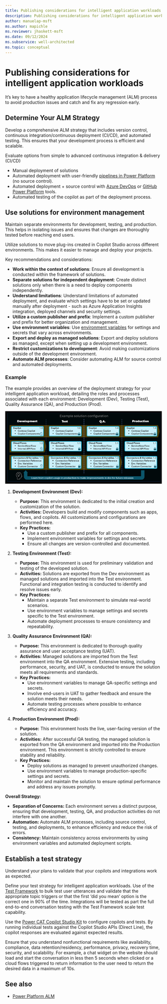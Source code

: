 ```yaml
---
title: Publishing considerations for intelligent application workloads
description: Publishing considerations for intelligent application workloads TODO
author: manuelap-msft
ms.author: mapichle
ms.reviewer: jhaskett-msft
ms.date: 09/12/2024
ms.subservice: well-architected
ms.topic: conceptual
---
```


# Publishing considerations for intelligent application workloads

It’s key to have a healthy application lifecycle management (ALM) process to avoid production issues and catch and fix any regression early.

## Determine Your ALM Strategy

Develop a comprehensive ALM strategy that includes version control, continuous integration/continuous deployment (CI/CD), and automated testing. This ensures that your development process is efficient and scalable.

Evaluate options from simple to advanced continuous integration & delivery (CI/CD)

- Manual deployment of solutions
- Automated deployment with user-friendly [pipelines in Power Platform](/power-platform/alm/pipelines) (no source control).
- Automated deployment + source control with [Azure DevOps](/power-platform/alm/devops-build-tools) or [GitHub Power Platform](/power-platform/alm/devops-github-actions) tools.
- Automated testing of the copilot as part of the deployment process.

## Use solutions for environment management

Maintain separate environments for development, testing, and production. This helps in isolating issues and ensures that changes are thoroughly tested before reaching end users.

Utilize solutions to move plug-ins created in Copilot Studio across different environments. This makes it easier to manage and deploy your projects.

Key recommendations and considerations:

- **Work within the context of solutions**: Ensure all development is conducted within the framework of solutions.
- **Separate solutions for independent deployment**: Create distinct solutions only when there is a need to deploy components independently.
- **Understand limitations**: Understand limitations of automated deployment, and evaluate which settings have to be set or updated manually after deployment - such as Azure Application Insights integration, deployed channels and security settings.
- **Utilize a custom publisher and prefix**: Implement a custom publisher and prefix for better organization and management.
- **Use environment variables**: Use [environment variables](/power-apps/maker/data-platform/environmentvariables) for settings and secrets that vary across environments.
- **Export and deploy as managed solutions**: Export and deploy solutions as managed, except when setting up a development environment.
- **Restrict customizations to development**: Avoid making customizations outside of the development environment.
- **Automate ALM processes**: Consider automating ALM for source control and automated deployments.

### Example

The example provides an overview of the deployment strategy for your intelligent application workload, detailing the roles and processes associated with each environment: Development (Dev), Testing (Test), Quality Assurance (QA), and Production (Prod).

![Example solution configuration](media/solutionconfig.png)

1. **Development Environment (Dev):**
   - **Purpose:** This environment is dedicated to the initial creation and customization of the solution.
   - **Activities:** Developers build and modify components such as apps, flows, and copilots. All customizations and configurations are performed here.
   - **Key Practices:**
     - Use a custom publisher and prefix for all components.
     - Implement environment variables for settings and secrets.
     - Ensure all changes are version-controlled and documented.

2. **Testing Environment (Test):**
   - **Purpose:** This environment is used for preliminary validation and testing of the developed solution.
   - **Activities:** Solutions are exported from the Dev environment as managed solutions and imported into the Test environment. Functional and integration testing is conducted to identify and resolve issues early.
   - **Key Practices:**
     - Maintain a separate Test environment to simulate real-world scenarios.
     - Use environment variables to manage settings and secrets specific to the Test environment.
     - Automate deployment processes to ensure consistency and repeatability.

3. **Quality Assurance Environment (QA):**
   - **Purpose:** This environment is dedicated to thorough quality assurance and user acceptance testing (UAT).
   - **Activities:** Managed solutions are imported from the Test environment into the QA environment. Extensive testing, including performance, security, and UAT, is conducted to ensure the solution meets all requirements and standards.
   - **Key Practices:**
     - Use environment variables to manage QA-specific settings and secrets.
     - Involve end-users in UAT to gather feedback and ensure the solution meets their needs.
     - Automate testing processes where possible to enhance efficiency and accuracy.

4. **Production Environment (Prod):**
   - **Purpose:** This environment hosts the live, user-facing version of the solution.
   - **Activities:** After successful QA testing, the managed solution is exported from the QA environment and imported into the Production environment. This environment is strictly controlled to ensure stability and reliability.
   - **Key Practices:**
     - Deploy solutions as managed to prevent unauthorized changes.
     - Use environment variables to manage production-specific settings and secrets.
     - Monitor and maintain the solution to ensure optimal performance and address any issues promptly.

**Overall Strategy:**

- **Separation of Concerns:** Each environment serves a distinct purpose, ensuring that development, testing, QA, and production activities do not interfere with one another.
- **Automation:** Automate ALM processes, including source control, testing, and deployments, to enhance efficiency and reduce the risk of errors.
- **Consistency:** Maintain consistency across environments by using environment variables and automated deployment scripts.

## Establish a test strategy

Understand your plans to validate that your copilots and integrations work as expected.

Define your test strategy for intelligent application workloads. Use of the [Test Framework](https://aka.ms/PVASamples/PVATestFramework) to bulk test user utterances and validate that the appropriate topic triggers or that the first ‘did you mean’ option is the correct one in 90% of the time.
Integrations will be tested as part the full end-to-end conversation testing with the Test Framework scale test capability.

Use the [Power CAT Copilot Studio Kit](https://github.com/microsoft/Power-CAT-Copilot-Studio-Kit) to configure copilots and tests. By running individual tests against the Copilot Studio APIs (Direct Line), the copilot responses are evaluated against expected results.

Ensure that you understand nonfunctional requirements like availability, compliance, data retention/residency, performance, privacy, recovery time, security, and scalability. For example, a chat widget on the website should load and start the conversation in less then 5 seconds when clicked or a cloud flows triggered to return information to the user need to return the desired data in a maximum of 10s.

## See also

- [Power Platform ALM](/power-platform/alm/)
